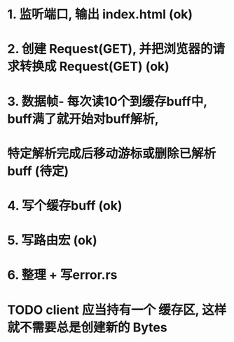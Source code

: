 # 1. 监听端口, 输出 index.html                                   (ok)
# 2. 创建 Request(GET), 并把浏览器的请求转换成 Request(GET)        (ok)
# 3. 数据帧- 每次读10个到缓存buff中, buff满了就开始对buff解析,
# 特定解析完成后移动游标或删除已解析buff                            (待定)
# 4. 写个缓存buff                                               (ok)
# 5. 写路由宏                                                   (ok)
# 6. 整理 + 写error.rs
# TODO client 应当持有一个 缓存区, 这样就不需要总是创建新的 Bytes